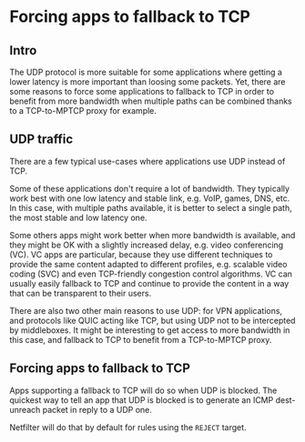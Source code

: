 # Forcing apps to fallback to TCP

## Intro

The UDP protocol is more suitable for some applications where getting a lower
latency is more important than loosing some packets. Yet, there are some reasons
to force some applications to fallback to TCP in order to benefit from more
bandwidth when multiple paths can be combined thanks to a TCP-to-MPTCP proxy for
example.

## UDP traffic

There are a few typical use-cases where applications use UDP instead of TCP.

Some of these applications don't require a lot of bandwidth. They typically work
best with one low latency and stable link, e.g. VoIP, games, DNS, etc. In this
case, with multiple paths available, it is better to select a single path, the
most stable and low latency one.

Some others apps might work better when more bandwidth is available, and they
might be OK with a slightly increased delay, e.g. video conferencing (VC). VC
apps are particular, because they use different techniques to provide the same
content adapted to different profiles, e.g. scalable video coding (SVC) and even
TCP-friendly congestion control algorithms. VC can usually easily fallback to
TCP and continue to provide the content in a way that can be transparent to
their users.

There are also two other main reasons to use UDP: for VPN applications, and
protocols like QUIC acting like TCP, but using UDP not to be intercepted by
middleboxes. It might be interesting to get access to more bandwidth in this
case, and fallback to TCP to benefit from a TCP-to-MPTCP proxy.

## Forcing apps to fallback to TCP

Apps supporting a fallback to TCP will do so when UDP is blocked. The quickest
way to tell an app that UDP is blocked is to generate an ICMP dest-unreach
packet in reply to a UDP one.

Netfilter will do that by default for rules using the `REJECT` target.
